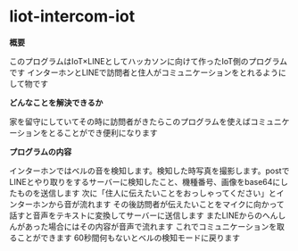 # liot-intercom-iot

**概要**

このプログラムはIoT×LINEとしてハッカソンに向けて作ったIoT側のプログラムです
インターホンとLINEで訪問者と住人がコミュニケーションをとれるようにして物です

**どんなことを解決できるか**

家を留守にしていてその時に訪問者がきたらこのプログラムを使えばコミュニケーションをとることができ便利になります

**プログラムの内容**

インターホンではベルの音を検知します。検知した時写真を撮影します。postでLINEとやり取りをするサーバーに検知したこと、機種番号、画像をbase64にしたものを送信します
次に「住人に伝えたいことをおっしゃってください」とインターホンから音が流れます
その後訪問者が伝えたいことをマイクに向かって話すと音声をテキストに変換してサーバーに送信します
またLINEからのへんしんがあった場合にはその内容が音声で流れます
これでコミュニケーションを取ることができます
60秒間何もないとベルの検知モードに戻ります
